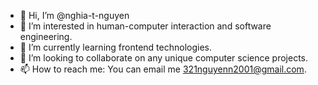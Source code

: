 - 👋 Hi, I’m @nghia-t-nguyen
- 👀 I’m interested in human-computer interaction and software engineering.
- 🌱 I’m currently learning frontend technologies.
- 💞️ I’m looking to collaborate on any unique computer science projects.
- 📫 How to reach me: You can email me 321nguyenn2001@gmail.com.
